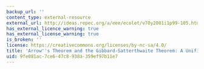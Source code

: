 ```yaml
---
backup_url: ''
content_type: external-resource
external_url: http://ideas.repec.org/a/eee/ecolet/v70y2001i1p99-105.html
has_external_licence_warning: true
has_external_license_warning: true
is_broken: ''
license: https://creativecommons.org/licenses/by-nc-sa/4.0/
title: 'Arrow''s Theorem and the Gibbard-Satterthwaite Theorem: A Unified Approach'
uid: 9fe081ac-7ce6-47c8-938a-359ef97b11e7
---
```

